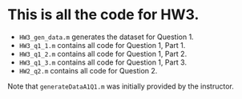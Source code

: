 # This is all the code for HW3.

- ```HW3_gen_data.m``` generates the dataset for Question 1.
- ```HW3_q1_1.m``` contains all code for Question 1, Part 1.
- ```HW3_q1_2.m``` contains all code for Question 1, Part 2.
- ```HW3_q1_3.m``` contains all code for Question 1, Part 3.
- ```HW2_q2.m``` contains all code for Question 2.

Note that ```generateDataA1Q1.m``` was initially provided by the instructor. 
